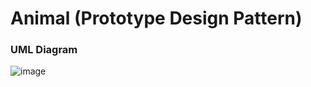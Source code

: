 # Animal (Prototype Design Pattern)

### UML Diagram
![image](https://github.com/user-attachments/assets/ba4445ad-9ced-4ea4-9cfd-64ea9e7b99d7)
